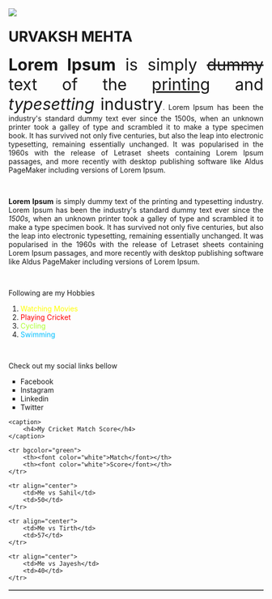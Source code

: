 <!DOCTYPE html>
<html>

<head>
    <title>My Web Page</title>
</head>

<body>

<img align="left" src="urvaksh.jpg"/>

<h1>URVAKSH MEHTA</h1>

<p align="justify"><font size="6"><b>Lorem Ipsum</b> is simply <s>dummy</s> text of the <u>printing</u> and <i>typesetting</i> industry</font>.
    Lorem Ipsum has been the industry's
    standard dummy text ever since the 1500s, when an unknown printer took a galley of type and scrambled it to make
    a type specimen book. It has survived not only five centuries, but also the leap into electronic typesetting,
    remaining essentially unchanged. It was popularised in the 1960s with the release of Letraset sheets containing
    Lorem Ipsum passages, and more recently with desktop publishing software like Aldus PageMaker including versions
    of Lorem Ipsum.</p>

<br/>

<p align="justify"><b>Lorem Ipsum</b> is simply dummy text of the printing and typesetting industry. Lorem Ipsum has
    been the industry's
    standard dummy text ever since the <i>1500s</i>, when an unknown printer took a galley of type and scrambled it to
    make
    a type specimen book. It has survived not only five centuries, but also the leap into electronic typesetting,
    remaining essentially unchanged. It was popularised in the 1960s with the release of Letraset sheets containing
    Lorem Ipsum passages, and more recently with desktop publishing software like Aldus PageMaker including versions
    of Lorem Ipsum.</p>

<br/>

<p>Following are my Hobbies</p>

<ol type="1" start="1">
    <li><font color="yellow"> Watching Movies</font></li>
    <li><font color="red">Playing Cricket</font></li>
    <li><font color="#adff2f">Cycling</font></li>
    <li><font color="#00bfff">Swimming</font></li>
</ol>

<br/>

<p>Check out my social links bellow</p>

<ul type="square">
    <li>Facebook</li>
    <li>Instagram</li>
    <li>Linkedin</li>
    <li>Twitter</li>
</ul>



<table width="50%" border="1">

    <caption>
        <h4>My Cricket Match Score</h4>
    </caption>

    <tr bgcolor="green">
        <th><font color="white">Match</font></th>
        <th><font color="white">Score</font></th>
    </tr>

    <tr align="center">
        <td>Me vs Sahil</td>
        <td>50</td>
    </tr>

    <tr align="center">
        <td>Me vs Tirth</td>
        <td>57</td>
    </tr>

    <tr align="center">
        <td>Me vs Jayesh</td>
        <td>40</td>
    </tr>

</table>

</body>

</html>
